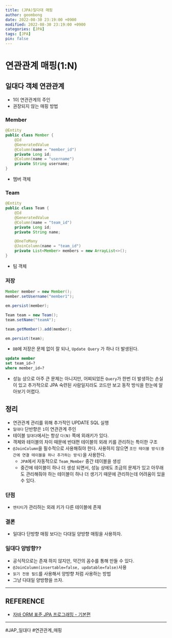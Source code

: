 ```yaml
---
title: (JPA)일다대 매핑
author: geombong
date: 2022-08-30 23:19:00 +0900
modified: 2022-08-30 23:19:00 +0900
categories: [JPA]
tags: [JPA]
pin: false
---
```


# 연관관계 매핑(1:N)

## 일대다 객체 연관관계
- 1이 연관관계의 주인
- 권장되지 않는 매핑 방법

### Member
```java
@Entity
public class Member {
	@Id
	@GeneratedValue
	@Column(name = "member_id")
	private Long id;
	@Column(name = "username")
	private String username;
}
```
- 멤버 객체

### Team
```java
@Entity
public class Team {
	@Id
	@GeneratedValue
	@Column(name = "team_id")
	private Long id;
	private String name;

	@OneToMany
	@JoinColumn(name = "team_id")
	private List<Member> members = new ArrayList<>();
}
```
- 팀 객체

### 저장
```java
Member member = new Member();
member.setUsername("member1");

em.persist(member);

Team team = new Team();
team.setName("teamA");

team.getMember().add(member);

em.persist(team);
```
- `DB`에 저장은 문제 없이 잘 되나, `Update Query` 가 하나 더 발생된다.

```SQL
update member
set team_id=?
where member_id=?
```
- 성능 상으로 아주 큰 문제는 아니지만, 어찌되었든 `Query`가 한번 더 발생하는 손실이 있고 추가적으로 JPA 숙련된 사람일지라도 코드만 보고 동작 방식을 한눈에 알아보기 어렵다.

## 정리
- 연관관계 관리를 위해 추가적인 UPDATE SQL 실행
- `일대다` 단반향은 `1`이 연관관계 주인
- 테이블 `일대다`에서는 항상 `다(N)` 쪽에 외래키가 있다.
- 객체와 테이블의 차이 때문에 반대편 테이블의 외래 키를 관리하는 특이한 구조
- `@JoinColumn`을 필수적으로 사용해줘야 한다. 사용하지 않으면 `조인 테이블 방식(중간에 연결 테이블을 하나 추가하는 방식)`을 사용한다.
	- `JPA`에서 자동적으로 `Team_Member` 중간 테이블을 생성
	- 중간에 테이블이 하나 더 생성 되면서, 성능 상에도 조금의 문제가 있고 아무래도 관리해줘야 하는 테이블이 하나 더 생기기 때문에 관리하는데 어려움이 있을 수 있다.

### 단점
- `엔티티`가 관리하는 외래 키가 다른 테이블에 존재

### 결론
- 일대다 단방향 매핑 보다는 다대일 양방향 매핑을 사용하자.

### 일대다 양방향??
- 공식적으로는 존재 하지 않지만, 약간의 꼼수를 통해 만들 수 있다.
- `@JoinColumn(insertable=false, updatable=false)`사용
- `읽기 전용 필드`를 사용해서 양방향 처럼 사용하는 방법
- 그냥 다대일 양방향을 쓰자.

----
## REFERENCE

- [자바 ORM 표준 JPA 프로그래밍 - 기본편](https://www.inflearn.com/course/ORM-JPA-Basic/dashboard)
---
#JAP_일대다 #연관관계_매핑